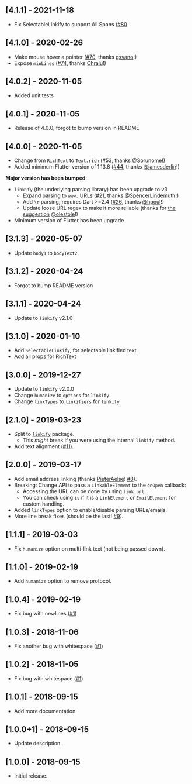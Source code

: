 ## [4.1.1] - 2021-11-18

- Fix SelectableLinkify to support All Spans ([#80](https://github.com/Cretezy/flutter_linkify/pull/80)

## [4.1.0] - 2020-02-26

- Make mouse hover a pointer ([#70](https://github.com/Cretezy/flutter_linkify/pull/70), thanks [gsvano](https://github.com/gsvano)!)
- Expose `minLines` ([#74](https://github.com/Cretezy/flutter_linkify/pull/74), thanks [Chralu](https://github.com/Chralu)!)

## [4.0.2] - 2020-11-05

- Added unit tests

## [4.0.1] - 2020-11-05

- Release of 4.0.0, forgot to bump version in README

## [4.0.0] - 2020-11-05

- Change from `RichText` to `Text.rich` ([#53](https://github.com/Cretezy/flutter_linkify/pull/53), thanks [@Sorunome](https://github.com/Sorunome)!)
- Added minimum Flutter version of 1.13.8 ([#44](https://github.com/Cretezy/flutter_linkify/issues/44), thanks [@jamesderlin](https://github.com/jamesderlin)!)

**Major version has been bumped**:
- `linkify` (the underlying parsing library) has been upgrade to v3
  - Expand parsing to `www.` URLs ([#21](https://github.com/Cretezy/linkify/pull/21), thanks [@SpencerLindemuth](https://github.com/SpencerLindemuth)!)
  - Add `\r` parsing, requires Dart >=2.4 ([#26](https://github.com/Cretezy/linkify/pull/26), thanks [@hpoul](https://github.com/hpoul)!)
  - Update loose URL regex to make it more reliable (thanks for [the suggestion](https://github.com/Cretezy/linkify/issues/19#issuecomment-640587130) [@olestole](https://github.com/olestole)!)
- Minimum version of Flutter has been upgrade

## [3.1.3] - 2020-05-07

- Update `body1` to `bodyText2`

## [3.1.2] - 2020-04-24

- Forgot to bump README version

## [3.1.1] - 2020-04-24

- Update to `linkify` v2.1.0

## [3.1.0] - 2020-01-10

- Add `SelectableLinkify`, for selectable linkified text
- Add all props for RichText

## [3.0.0] - 2019-12-27

- Update to `linkify` v2.0.0
- Change `humanize` to `options` for `linkify`
- Change `linkTypes` to `linkifiers` for `linkify`

## [2.1.0] - 2019-03-23

- Split to [`linkify`](https://github.com/Cretezy/linkify) package.
  - This *might* break if you were using the internal `linkify` method.
- Add text alignment ([#11](https://github.com/Cretezy/flutter_linkify/issues/11)).

## [2.0.0] - 2019-03-17

- Add email address linking (thanks [PieterAelse](https://github.com/PieterAelse)! [#8](https://github.com/Cretezy/flutter_linkify/pull/8)).
- Breaking: Change API to pass a `LinkableElement` to the `onOpen` callback:
  - Accessing the URL can be done by using `link.url`.
  - You can check using `is` if it is a `LinkElement` or `EmailElement` for custom handling.
- Added `linkTypes` option to enable/disable parsing URLs/emails.
- More line break fixes (should be the last! [#9](https://github.com/Cretezy/flutter_linkify/issues/9)).

## [1.1.1] - 2019-03-03

- Fix `humanize` option on multi-link text (not being passed down).

## [1.1.0] - 2019-02-19

- Add `humanize` option to remove protocol.

## [1.0.4] - 2019-02-19

- Fix bug with newlines ([#1](https://github.com/Cretezy/flutter_linkify/issues/1))

## [1.0.3] - 2018-11-06

- Fix another bug with whitespace ([#1](https://github.com/Cretezy/flutter_linkify/issues/1))

## [1.0.2] - 2018-11-05

- Fix bug with whitespace ([#1](https://github.com/Cretezy/flutter_linkify/issues/1))

## [1.0.1] - 2018-09-15

- Add more documentation.

## [1.0.0+1] - 2018-09-15

- Update description.

## [1.0.0] - 2018-09-15

- Initial release.
